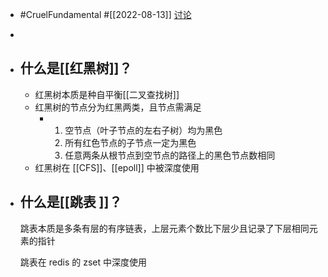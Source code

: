 - #CruelFundamental #[[2022-08-13]] [讨论](https://github.com/CYZH1307/CruelFundamental/tree/main/homework/202208/13)
-
- ## 什么是[[红黑树]]？
	- 红黑树本质是种自平衡[[二叉查找树]]
	- 红黑树的节点分为红黑两类，且节点需满足
		- 1. 空节点（叶子节点的左右子树）均为黑色
		  2. 所有红色节点的子节点一定为黑色
		  3. 任意两条从根节点到空节点的路径上的黑色节点数相同
	- 红黑树在 [[CFS]]、[[epoll]] 中被深度使用
- ## 什么是[[跳表 ]]？
  
  跳表本质是多条有层的有序链表，上层元素个数比下层少且记录了下层相同元素的指针
  
  跳表在 redis 的 zset 中深度使用